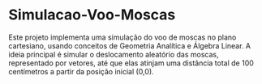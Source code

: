 # Simulacao-Voo-Moscas
Este projeto implementa uma simulação do voo de moscas no plano cartesiano, usando conceitos de Geometria Analítica e Álgebra Linear. A ideia principal é simular o deslocamento aleatório das moscas, representado por vetores, até que elas atinjam uma distância total de 100 centímetros a partir da posição inicial (0,0).
